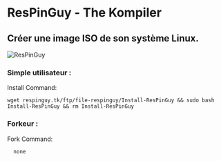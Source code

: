# ResPinGuy - The Kompiler
## Créer une image ISO de son système Linux.

![ResPinGuy](https://avatars.githubusercontent.com/u/88199930?v=4)

### Simple utilisateur :
Install Command:
```
wget respinguy.tk/ftp/file-respinguy/Install-ResPinGuy && sudo bash Install-ResPinGuy && rm Install-ResPinGuy
```

### Forkeur :
Fork Command:
```
  none
```

